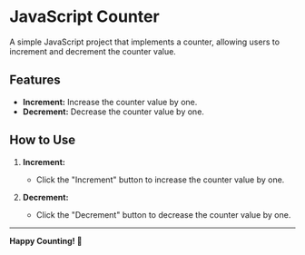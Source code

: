 # JavaScript Counter

A simple JavaScript project that implements a counter, allowing users to increment and decrement the counter value.

## Features

- **Increment:** Increase the counter value by one.
- **Decrement:** Decrease the counter value by one.

## How to Use

1. **Increment:**

   - Click the "Increment" button to increase the counter value by one.

2. **Decrement:**
   - Click the "Decrement" button to decrease the counter value by one.

---

**Happy Counting! 🎉**

